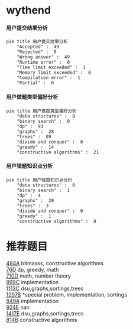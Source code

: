 # wythend

<!-- tabs:start -->



#### **用户提交结果分析**

```mermaid
pie title 用户提交结果分析
    "Accepted" :  49
    "Rejected" :  0
    "Wrong answer" :  49
    "Runtime error" :  0
    "Time limit exceeded" :  1
    "Memory limit exceeded" :  0
    "Compilation error" :  1
    "Partial" :  0
```

#### **用户做题类型偏好分析**

```mermaid
pie title 用户做题类型偏好分析
    "data structures" :  8
    "binary search" :  0
    "dp" :  93
    "graphs" :  28
    "trees" :  89
    "divide and conquer" :  0
    "greedy" :  14
    "constructive algorithms" :  21
```
#### **用户错题知识点分析**

```mermaid
pie title 用户错题知识点分析
    "data structures" :  0
    "binary search" :  1
    "dp" :  4
    "graphs" :  20
    "trees" :  3
    "divide and conquer" :  0
    "greedy" :  1
    "constructive algorithms" :  0
```



<!-- tabs:end -->
# 推荐题目
[484A](https://codeforces.com/contest/484/problem/A)		bitmasks,
                        constructive algorithms		  
[76D](https://codeforces.com/contest/76/problem/D)		dp,
                        greedy,
                        math		  
[710D](https://codeforces.com/contest/710/problem/D)		math,
                        number theory		  
[999C](https://codeforces.com/contest/999/problem/C)		implementation		  
[1113C](https://codeforces.com/contest/1113/problem/C)		dsu,graphs,sortings,trees		  
[1297B](https://codeforces.com/contest/1297/problem/B)		*special problem,
                        implementation,
                        sortings		  
[849A](https://codeforces.com/contest/849/problem/A)		implementation		  
[924E](https://codeforces.com/contest/924/problem/E)		nan		  
[1417E](https://codeforces.com/contest/1417/problem/E)		dsu,graphs,sortings,trees		  
[814B](https://codeforces.com/contest/814/problem/B)		constructive algorithms		  
